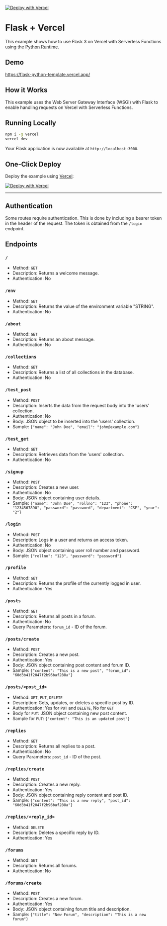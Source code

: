 [![Deploy with Vercel](https://vercel.com/button)](https://vercel.com/new/clone?repository-url=https%3A%2F%2Fgithub.com%2Fvercel%2Fexamples%2Ftree%2Fmain%2Fpython%2Fflask3&demo-title=Flask%203%20%2B%20Vercel&demo-description=Use%20Flask%203%20on%20Vercel%20with%20Serverless%20Functions%20using%20the%20Python%20Runtime.&demo-url=https%3A%2F%2Fflask3-python-template.vercel.app%2F&demo-image=https://assets.vercel.com/image/upload/v1669994156/random/flask.png)

# Flask + Vercel

This example shows how to use Flask 3 on Vercel with Serverless Functions using the [Python Runtime](https://vercel.com/docs/concepts/functions/serverless-functions/runtimes/python).

## Demo

https://flask-python-template.vercel.app/

## How it Works

This example uses the Web Server Gateway Interface (WSGI) with Flask to enable handling requests on Vercel with Serverless Functions.

## Running Locally

```bash
npm i -g vercel
vercel dev
```

Your Flask application is now available at `http://localhost:3000`.

## One-Click Deploy

Deploy the example using [Vercel](https://vercel.com?utm_source=github&utm_medium=readme&utm_campaign=vercel-examples):

[![Deploy with Vercel](https://vercel.com/button)](https://vercel.com/new/clone?repository-url=https%3A%2F%2Fgithub.com%2Fvercel%2Fexamples%2Ftree%2Fmain%2Fpython%2Fflask3&demo-title=Flask%203%20%2B%20Vercel&demo-description=Use%20Flask%203%20on%20Vercel%20with%20Serverless%20Functions%20using%20the%20Python%20Runtime.&demo-url=https%3A%2F%2Fflask3-python-template.vercel.app%2F&demo-image=https://assets.vercel.com/image/upload/v1669994156/random/flask.png)

---


## Authentication

Some routes require authentication. This is done by including a bearer token in the header of the request. The token is obtained from the `/login` endpoint.

## Endpoints

### `/`

- Method: `GET`
- Description: Returns a welcome message.
- Authentication: No

### `/env`

- Method: `GET`
- Description: Returns the value of the environment variable "STRING".
- Authentication: No

### `/about`

- Method: `GET`
- Description: Returns an about message.
- Authentication: No

### `/collections`

- Method: `GET`
- Description: Returns a list of all collections in the database.
- Authentication: No

### `/test_post`

- Method: `POST`
- Description: Inserts the data from the request body into the 'users' collection.
- Authentication: No
- Body: JSON object to be inserted into the 'users' collection.
- Sample: `{"name": "John Doe", "email": "john@example.com"}`

### `/test_get`

- Method: `GET`
- Description: Retrieves data from the 'users' collection.
- Authentication: No

### `/signup`

- Method: `POST`
- Description: Creates a new user.
- Authentication: No
- Body: JSON object containing user details.
- Sample: `{"name": "John Doe", "rollno": "123", "phone": "1234567890", "password": "password", "department": "CSE", "year": "2"}`

### `/login`

- Method: `POST`
- Description: Logs in a user and returns an access token.
- Authentication: No
- Body: JSON object containing user roll number and password.
- Sample: `{"rollno": "123", "password": "password"}`

### `/profile`

- Method: `GET`
- Description: Returns the profile of the currently logged in user.
- Authentication: Yes

### `/posts`

- Method: `GET`
- Description: Returns all posts in a forum.
- Authentication: No
- Query Parameters: `forum_id` - ID of the forum.

### `/posts/create`

- Method: `POST`
- Description: Creates a new post.
- Authentication: Yes
- Body: JSON object containing post content and forum ID.
- Sample: `{"content": "This is a new post", "forum_id": "60d3b41f2047f2b96baf288a"}`

### `/posts/<post_id>`

- Method: `GET`, `PUT`, `DELETE`
- Description: Gets, updates, or deletes a specific post by ID.
- Authentication: Yes for `PUT` and `DELETE`, No for `GET`
- Body for `PUT`: JSON object containing new post content.
- Sample for `PUT`: `{"content": "This is an updated post"}`

### `/replies`

- Method: `GET`
- Description: Returns all replies to a post.
- Authentication: No
- Query Parameters: `post_id` - ID of the post.

### `/replies/create`

- Method: `POST`
- Description: Creates a new reply.
- Authentication: Yes
- Body: JSON object containing reply content and post ID.
- Sample: `{"content": "This is a new reply", "post_id": "60d3b41f2047f2b96baf288a"}`

### `/replies/<reply_id>`

- Method: `DELETE`
- Description: Deletes a specific reply by ID.
- Authentication: Yes

### `/forums`

- Method: `GET`
- Description: Returns all forums.
- Authentication: No

### `/forums/create`

- Method: `POST`
- Description: Creates a new forum.
- Authentication: Yes
- Body: JSON object containing forum title and description.
- Sample: `{"title": "New Forum", "description": "This is a new forum"}`
